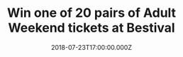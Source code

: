 ---
campaign-uuid: "c-806cbf57-c5f7-4313-afba-f31672235a86"
type: "Competition"
category: "Tickets"
date: "2018-07-23T17:00:00.000Z"
end-date: "2018-07-26T23:59:00.000Z"
disable-form: false
is_promoted: false
has_entry_page: true
title: "Win one of 20 pairs of Adult Weekend tickets at Bestival"
competition-description: "<p>Join Bestival for their 15th birthday, circus themed\
  \ celebrations this August 2nd to 5th at the Lulworth Estate in Dorset featuring\
  \ outrageous performers, audacious spectacles and mind-altering music. </p>\n<p>Discover\
  \ how to win one of 20 pairs of Adult Weekend tickets by clicking below!</p>\n"
hero-header: "Win one of 20 pairs of Adult Weekend tickets at Bestival"
terms-confirmation: "N/A"
banner-img: "https://assets.expresslyapp.com/asset-3d33545c-efc1-41c3-91c6-8e8fd65c0879.jpg"
logo-left-href: "http://www.bestival.net/"
logo-left-image: "https://assets.expresslyapp.com/7142cce6-70f0-4b2b-ba67-551a70429af3-thumb.png"
logo-left-title: "Bestival"
bg-image-hero: "https://assets.expresslyapp.com/asset-a607fd77-c490-4c9f-b10c-981bf9ab4266.jpg"
bg-image-first: "https://assets.expresslyapp.com/asset-a2c13f56-64c1-47a4-9e9b-b26db13c4fbd.jpg"
bg-image-second: "https://assets.expresslyapp.com/asset-815ecf0a-e033-4f30-851f-7ac91276c9a1.png"
bg-image-third: "https://assets.expresslyapp.com/asset-3a3edc94-4615-4747-9dd9-fb822b1e0048.jpg"
section1-content: "<p>Join Bestival for their 15th birthday, circus themed celebrations\
  \ this August 2nd to 5th at the Lulworth Estate in Dorset featuring outrageous performers,\
  \ audacious spectacles and mind-altering music.</p>\n<p>(Credits: Georgina Harrison)</p>\n"
section2-content: "<p>From megastar heroes to your new favourite bands, be amazed\
  \ by Diplo and Mark Ronson’s Silk City, London Grammar, MIA, Jorja Smith, Plan B,\
  \ Grace Jones, Chaka Khan, First Aid Kit, Sundura Karma, IAMDDB and many more.</p>\
  \ <p>And with shocking circus extravaganzas and astonishing stunts, including Lords\
  \ of Lightning, the Human Cannonball, and the Gorilla Circus & Flying Trapeze School,\
  \ you’ll find extraordinary attractions to satisfy the soul at every turn.</p>\n"
section3-content: "<p>With an array of eye-popping venues including Temple, Bollywood,\
  \ HMS Bestival (AKA The Port), Stacey’s, Ambientland, Caravanserai, Club Dada and\
  \ a magnificent charm of stages and immersive micro-venues scattered across our\
  \ boutique campsite wonderland, prepare for the most colourful show on Earth at\
  \ our brand new show time in the heart of the summer.</p>\n"
entry-title: "Win one of 20 pairs of Adult Weekend tickets at Bestival"
entry-content: "<p>Please submit the form for a chance to win. You have until 23.59\
  \ on Thursday 26 July 2018.</p>\n"
has-winner: false
prize-description: "One of 20 pairs of Adult Weekend tickets at Bestival"
prize-restrictions: "Winner is responsible for any transport costs to/from the event."
special-conditions: "Any travel expenses are not included.\r\nMultiple entries are\
  \ allowed up to one every day.\r\nEntrants also agree Bestival's T&C's: http://www.bestival.net/tickets"
country-restrictions:
- "GB"
---